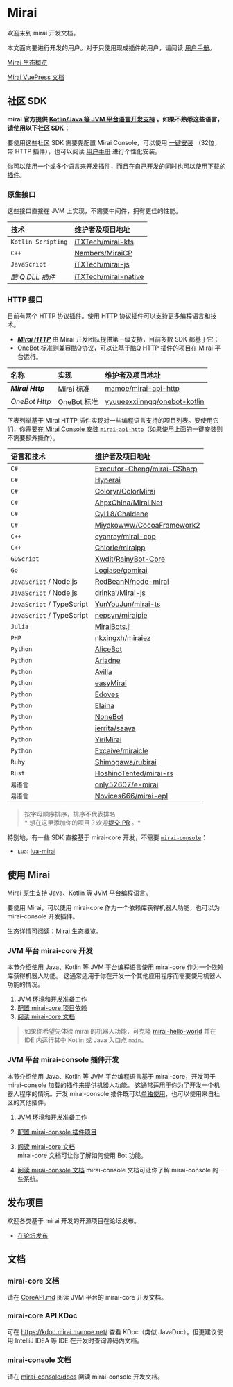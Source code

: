 # Mirai

欢迎来到 mirai 开发文档。

本文面向要进行开发的用户。对于只使用现成插件的用户，请阅读 [用户手册](UserManual.md)。

[Mirai 生态概览](mirai-ecology.md)

[Mirai VuePress 文档](https://docs.mirai.mamoe.net/)

## 社区 SDK

**mirai 官方提供 [Kotlin/Java 等 JVM 平台语言开发支持](#使用-mirai)
。如果不熟悉这些语言，请使用以下社区 SDK：**

要使用这些社区 SDK 需要先配置 Mirai
Console，可以使用 [一键安装](https://mirai.mamoe.net/assets/uploads/files/1618372079496-install-20210412.cmd)
（32位，带
HTTP 插件），也可以阅读 [用户手册](UserManual.md) 进行个性化安装。

你可以使用一个或多个语言来开发插件，而且在自己开发的同时也可以[使用下载的插件](UserManual.md#下载和安装插件)。

[`mirai-console`]: ../mirai-console

[mamoe/mirai-api-http]: https://github.com/mamoe/mirai-api-http

[iTXTech/mirai-native]: https://github.com/iTXTech/mirai-native

[iTXTech/mirai-js]: https://github.com/iTXTech/mirai-js

[iTXTech/mirai-kts]: https://github.com/iTXTech/mirai-kts

[AliceBot]: https://github.com/st1020/alicebot

[GraiaProject/Ariadne]: https://github.com/GraiaProject/Ariadne

[GraiaProject/Avilla]: https://github.com/GraiaProject/Avilla

[Elaina]: https://github.com/wyapx/Elaina

[ArcletProject/Edoves]: https://github.com/ArcletProject/Edoves

[NoneBot]: https://github.com/nonebot/nonebot2

[RedBeanN/node-mirai]: https://github.com/RedBeanN/node-mirai

[Logiase/gomirai]: https://github.com/Logiase/gomirai

[cyanray/mirai-cpp]: https://github.com/cyanray/mirai-cpp

[Chlorie/miraipp]: https://github.com/Chlorie/miraipp-template

[Executor-Cheng/mirai-CSharp]: https://github.com/Executor-Cheng/mirai-CSharp

[HoshinoTented/mirai-rs]: https://github.com/HoshinoTented/mirai-rs

[YunYouJun/mirai-ts]: https://github.com/YunYouJun/mirai-ts

[nepsyn/miraipie]: https://github.com/nepsyn/miraipie

[only52607/e-mirai]: https://github.com/only52607/e-mirai

[theGravityLab/ProjHyperai]: https://github.com/theGravityLab/ProjHyperai

[yyuueexxiinngg/onebot-kotlin]: https://github.com/yyuueexxiinngg/onebot-kotlin

[Nambers/MiraiCP]:https://github.com/Nambers/MiraiCP

[drinkal/Mirai-js]:https://github.com/drinkal/Mirai-js

[Coloryr/ColorMirai]: https://github.com/Coloryr/ColorMirai

[AHpxChina/Mirai.Net]: https://github.com/AHpxChina/Mirai.Net

[Cyl18/Chaldene]: https://github.com/Cyl18/Chaldene

[Miyakowww/CocoaFramework2]: https://github.com/Miyakowww/CocoaFramework2

[Shimogawa/rubirai]: https://github.com/Shimogawa/rubirai

[Excaive/miraicle]: https://github.com/Excaive/miraicle

[nkxingxh/miraiez]: https://github.com/nkxingxh/miraiez

[Xwdit/RainyBot-Core]: https://github.com/Xwdit/RainyBot-Core

[OneBot]: https://github.com/howmanybots/onebot

[Mirai HTTP]: https://github.com/project-mirai/mirai-api-http

[jerrita/saaya]: https://github.com/jerrita/saaya

[YiriMirai]: https://github.com/YiriMiraiProject/YiriMirai

[MiraiBots.jl]: https://github.com/melonedo/MiraiBots.jl

[Novices666/mirai-epl]:https://github.com/Novices666/mirai-epl

[easyMirai]:https://github.com/easyMirais/easyMirai

### 原生接口

这些接口直接在 JVM 上实现，不需要中间件，拥有更佳的性能。

| 技术                 | 维护者及项目地址               |
|:-------------------|:-----------------------|
| `Kotlin Scripting` | [iTXTech/mirai-kts]    |
| `C++`              | [Nambers/MiraiCP]      |
| `JavaScript`       | [iTXTech/mirai-js]     |
| *酷 Q DLL 插件*       | [iTXTech/mirai-native] |

### HTTP 接口

目前有两个 HTTP 协议插件。使用 HTTP 协议插件可以支持更多编程语言和技术。

- [***Mirai HTTP***][Mirai HTTP] 由 Mirai 开发团队提供第一级支持，目前多数 SDK 都基于它；
- [OneBot] 标准则兼容酷Q协议，可以让基于酷Q HTTP 插件的项目在 Mirai 平台运行。

| 名称               | 实现          | 维护者及项目地址                       |
|:-----------------|:------------|:-------------------------------|
| ***Mirai Http*** | Mirai 标准    | [mamoe/mirai-api-http]         |
| *OneBot Http*    | [OneBot] 标准 | [yyuueexxiinngg/onebot-kotlin] |

下表列举基于 Mirai HTTP
插件实现对一些编程语言支持的项目列表。要使用它们，你需要[在 Mirai Console 安装 `mirai-api-http`](https://github.com/project-mirai/mirai-api-http#%E5%AE%89%E8%A3%85mirai-api-http)（如果使用上面的一键安装则不需要额外操作）。

| 语言和技术                     | 维护者及项目地址                             |
|:--------------------------|:-------------------------------------|
| `C#`                      | [Executor-Cheng/mirai-CSharp]        |
| `C#`                      | [Hyperai][theGravityLab/ProjHyperai] |
| `C#`                      | [Coloryr/ColorMirai]                 |
| `C#`                      | [AhpxChina/Mirai.Net]                |
| `C#`                      | [Cyl18/Chaldene]                     |
| `C#`                      | [Miyakowww/CocoaFramework2]          |
| `C++`                     | [cyanray/mirai-cpp]                  |
| `C++`                     | [Chlorie/miraipp]                    |
| `GDScript`                | [Xwdit/RainyBot-Core]                |
| `Go`                      | [Logiase/gomirai]                    |
| `JavaScript` / Node.js    | [RedBeanN/node-mirai]                |
| `JavaScript` / Node.js    | [drinkal/Mirai-js]                   |
| `JavaScript` / TypeScript | [YunYouJun/mirai-ts]                 |
| `JavaScript` / TypeScript | [nepsyn/miraipie]                    |
| `Julia`                   | [MiraiBots.jl]                       |
| `PHP`                     | [nkxingxh/miraiez]                   |
| `Python`                  | [AliceBot]                           |
| `Python`                  | [Ariadne][GraiaProject/Ariadne]      |
| `Python`                  | [Avilla][GraiaProject/Avilla]        |
| `Python`                  | [easyMirai]                          |
| `Python`                  | [Edoves][ArcletProject/Edoves]       |
| `Python`                  | [Elaina]                             |
| `Python`                  | [NoneBot]                            |
| `Python`                  | [jerrita/saaya]                      |
| `Python`                  | [YiriMirai]                          |
| `Python`                  | [Excaive/miraicle]                   |
| `Ruby`                    | [Shimogawa/rubirai]                  |
| `Rust`                    | [HoshinoTented/mirai-rs]             |
| `易语言`                     | [only52607/e-mirai]                  |
| `易语言`                     | [Novices666/mirai-epl]                  |
> 按字母顺序排序，排序不代表排名  
> *
想在这里添加你的项目？欢迎[提交 PR](https://github.com/mamoe/mirai/edit/dev/docs/README.md)
。*

特别地，有一些 SDK 直接基于 mirai-core 开发，不需要 [`mirai-console`]：

- `Lua`: [lua-mirai](https://github.com/only52607/lua-mirai)

## 使用 Mirai

Mirai 原生支持 Java、Kotlin 等 JVM 平台编程语言。

要使用 Mirai，可以使用 mirai-core 作为一个依赖库获得机器人功能，也可以为 mirai-console 开发插件。

生态详情可阅读：[Mirai 生态概览](mirai-ecology.md)。

### JVM 平台 mirai-core 开发

本节介绍使用 Java、Kotlin 等 JVM 平台编程语言使用 mirai-core 作为一个依赖库获得机器人功能。
这通常适用于你在开发一个其他应用程序而需要使用机器人功能的情况。

1. [JVM 环境和开发准备工作](Preparations.md#mirai---preparations)
2. [配置 mirai-core 项目依赖](ConfiguringProjects.md)
3. [阅读 mirai-core 文档](CoreAPI.md)

> 如果你希望先体验 mirai
> 的机器人功能，可克隆 [mirai-hello-world](https://github.com/project-mirai/mirai-hello-world)
> 并在 IDE 内运行其中 Kotlin 或 Java 入口点 `main`。

### JVM 平台 mirai-console 插件开发

本节介绍使用 Java、Kotlin 等 JVM 平台编程语言基于 mirai-core，开发可于 mirai-console
加载的插件来提供机器人功能。
这通常适用于你为了开发一个机器人程序的情况。开发 mirai-console
插件既可以[单独使用](../mirai-console/docs/Run.md)，也可以使用来自社区的其他插件。

1. [JVM 环境和开发准备工作](Preparations.md#mirai---preparations)

2. [配置 mirai-console 插件项目](../mirai-console/docs/ConfiguringProjects.md)

3. [阅读 mirai-core 文档](CoreAPI.md)  
   mirai-core 文档可让你了解如何使用 Bot 功能。

4. [阅读 mirai-console 文档](../mirai-console/docs/README.md)
   mirai-console 文档可让你了解 mirai-console 的一些系统。

## 发布项目

欢迎各类基于 mirai 开发的开源项目在论坛发布。

- [在论坛发布](https://mirai.mamoe.net/category/6/%E9%A1%B9%E7%9B%AE%E5%8F%91%E5%B8%83)

## 文档

### mirai-core 文档

请在 [CoreAPI.md](CoreAPI.md) 阅读 JVM 平台的 mirai-core 开发文档。

### mirai-core API KDoc

可在 <https://kdoc.mirai.mamoe.net/> 查看 KDoc（类似 JavaDoc）。但更建议使用 IntelliJ
IDEA 等 IDE 在开发时查询源码内文档。

### mirai-console 文档

请在 [mirai-console/docs](../mirai-console/docs/README.md) 阅读
mirai-console 开发文档。
